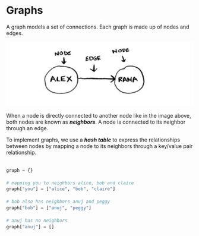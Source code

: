 # Graphs

A graph models a set of connections.
Each graph is made up of nodes and edges.

![graph with nodes and edges](graph-node.png)

When a node is directly connected to another node like in the image above, both nodes are known as ***neighbors***. A node is connected to its neighbor through an edge.

To implement graphs, we use a ***hash table*** to express the relationships between nodes by mapping a node to its neighbors through a key/value pair relationship.

```py

graph = {}

# mapping you to neighbors alice, bob and claire
graph["you"] = ["alice", "bob", "claire"]

# bob also has neighbors anuj and peggy
graph["bob"] = ["anuj", "peggy"]

# anuj has no neighbors
graph["anuj"] = []
```
